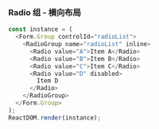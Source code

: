 ### Radio 组 - 横向布局

<!--start-code-->

```js
const instance = (
  <Form.Group controlId="radioList">
    <RadioGroup name="radioList" inline>
      <Radio value="A">Item A</Radio>
      <Radio value="B">Item B</Radio>
      <Radio value="C">Item C</Radio>
      <Radio value="D" disabled>
        Item D
      </Radio>
    </RadioGroup>
  </Form.Group>
);
ReactDOM.render(instance);
```

<!--end-code-->
